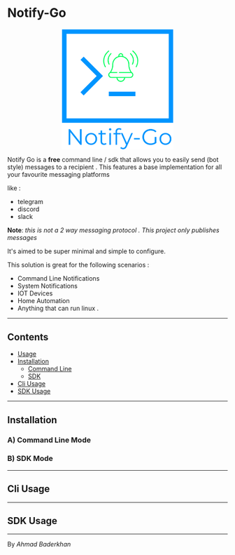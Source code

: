 # Notify-Go

 <p align="center"><img src="./assets/logo/logo_new_1.png?raw=true" width="256px" align="center"/> </p>


Notify Go is a **free** command line / sdk that allows you to easily send (bot style) messages to a recipient . This features a base implementation for all your favourite messaging platforms 

like :
-  telegram 
-  discord 
-  slack 

**Note**: *this is not a 2 way messaging protocol . This project only publishes messages*

It's aimed to be super minimal and simple to configure.

This solution is great for the following scenarios :
- Command Line Notifications
- System Notifications
- IOT Devices
- Home Automation
- Anything that can run linux .

----

## Contents

- [Usage](#Notify-go)
- [Installation](#Installation)
    - [Command Line](#a-command-line-mode)
    - [SDK](#b-sdk-mode)
- [Cli Usage](#cli-usage)
- [SDK Usage](#sdk-usage)

---

## Installation


### A) Command Line Mode


### B) SDK Mode

---

## Cli Usage


---

## SDK Usage


---

By *Ahmad Baderkhan*